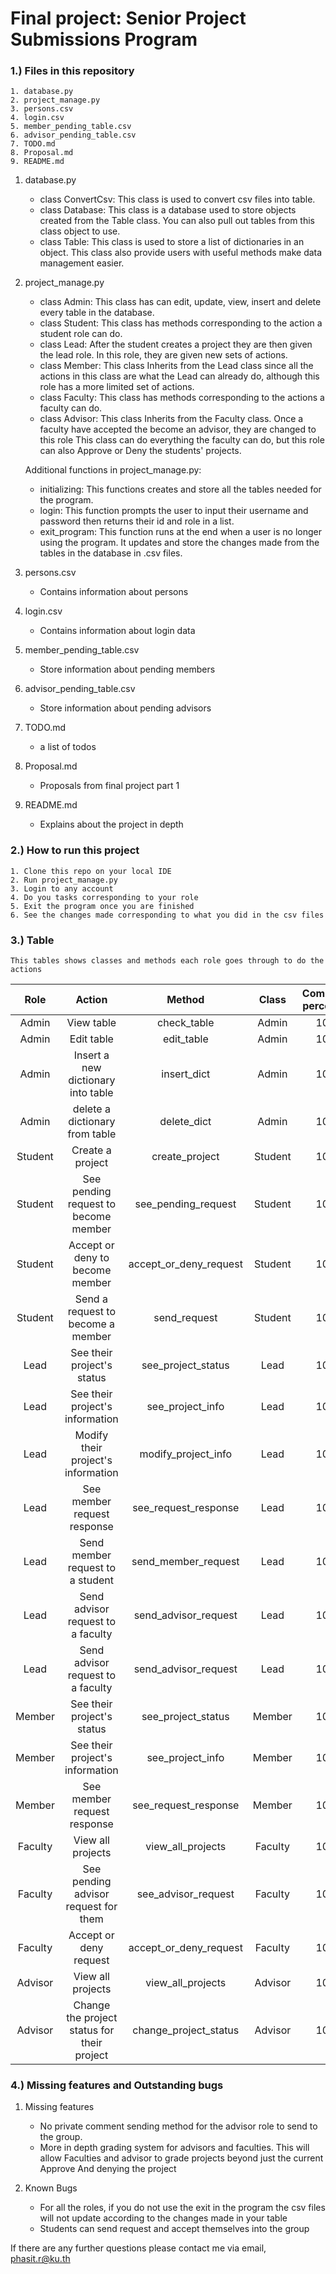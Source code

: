 # Final project: Senior Project Submissions Program

### 1.) Files in this repository ###
    1. database.py
    2. project_manage.py
    3. persons.csv
    4. login.csv
    5. member_pending_table.csv
    6. advisor_pending_table.csv
    7. TODO.md
    8. Proposal.md
    9. README.md

1. database.py
   - class ConvertCsv:
        This class is used to convert csv files into table.
   - class Database:
        This class is a database used to store objects created from the Table
        class. You can also pull out tables from this class object to use.
   - class Table:
        This class is used to store a list of dictionaries in an object. This
        class also provide users with useful methods make data management easier.

2. project_manage.py
   - class Admin:
        This class has can edit, update, view, insert and delete every table in
        the database.
   - class Student:
        This class has methods corresponding to the action a student role can do.
   - class Lead:
        After the student creates a project they are then given the lead role.
        In this role, they are given new sets of actions.
   - class Member:
        This class Inherits from the Lead class since all the actions in this
        class are what the Lead can already do, although this role has a more
        limited set of actions.
   - class Faculty:
        This class has methods corresponding to the actions a faculty can do.
   - class Advisor:
        This class Inherits from the Faculty class. Once a faculty have accepted
        the become an advisor, they are changed to this role  This class can do 
        everything the faculty can do, but this role can also Approve or Deny 
        the students' projects.
   
   Additional functions in project_manage.py:
   - initializing:
        This functions creates and store all the tables needed for the program.
   - login:
        This function prompts the user to input their username and password then
        returns their id and role in a list.
   - exit_program:
        This function runs at the end when a user is no longer using the program.
        It updates and store the changes made from the tables in the database in
        .csv files.
   
3. persons.csv
   - Contains information about persons

4. login.csv
    - Contains information about login data

5. member_pending_table.csv
    - Store information about pending members

6. advisor_pending_table.csv
    - Store information about pending advisors

7. TODO.md
    - a list of todos

8. Proposal.md
    - Proposals from final project part 1

9. README.md
    - Explains about the project in depth        

### 2.) How to run this project ###
    1. Clone this repo on your local IDE
    2. Run project_manage.py
    3. Login to any account
    4. Do you tasks corresponding to your role
    5. Exit the program once you are finished
    6. See the changes made corresponding to what you did in the csv files


### 3.) Table ###
    This tables shows classes and methods each role goes through to do the actions

|  Role   |                   Action                    |         Method         |  Class  | Completion percentage |
|:-------:|:-------------------------------------------:|:----------------------:|:-------:|:---------------------:|
|  Admin  |                 View table                  |      check_table       |  Admin  |         100%          |
|  Admin  |                 Edit table                  |       edit_table       |  Admin  |         100%          |
|  Admin  |     Insert a new dictionary into table      |      insert_dict       |  Admin  |         100%          |
|  Admin  |       delete a dictionary from table        |      delete_dict       |  Admin  |         100%          |
| Student |              Create a project               |     create_project     | Student |         100%          |
| Student |    See pending request to become member     |  see_pending_request   | Student |         100%          |
| Student |       Accept or deny to become member       | accept_or_deny_request | Student |         100%          |
| Student |      Send a request to become a member      |      send_request      | Student |         100%          |
|  Lead   |         See their project's status          |   see_project_status   |  Lead   |         100%          |
|  Lead   |       See their project's information       |    see_project_info    |  Lead   |         100%          |
|  Lead   |     Modify their project's information      |  modify_project_info   |  Lead   |         100%          |
|  Lead   |         See member request response         |  see_request_response  |  Lead   |         100%          |
|  Lead   |      Send member request to a student       |  send_member_request   |  Lead   |         100%          |
|  Lead   |      Send advisor request to a faculty      |  send_advisor_request  |  Lead   |         100%          |
|  Lead   |      Send advisor request to a faculty      |  send_advisor_request  |  Lead   |         100%          |
| Member  |         See their project's status          |   see_project_status   | Member  |         100%          |
| Member  |       See their project's information       |    see_project_info    | Member  |         100%          |
| Member  |         See member request response         |  see_request_response  | Member  |         100%          |
| Faculty |              View all projects              |   view_all_projects    | Faculty |         100%          |
| Faculty |    See pending advisor request for them     |  see_advisor_request   | Faculty |         100%          |
| Faculty |           Accept or deny request            | accept_or_deny_request | Faculty |         100%          |
| Advisor |              View all projects              |   view_all_projects    | Advisor |         100%          |
| Advisor | Change the project status for their project | change_project_status  | Advisor |         100%          |


### 4.) Missing features and Outstanding bugs ###

1. Missing features
    - No private comment sending method for the advisor role to send to the 
      group.
    - More in depth grading system for advisors and faculties. This will allow
      Faculties and advisor to grade projects beyond just the current Approve 
      And denying the project

2. Known Bugs
    - For all the roles, if you do not use the exit in the program the csv files
      will not update according to the changes made in your table
    - Students can send request and accept themselves into the group


If there are any further questions please contact me via email, phasit.r@ku.th